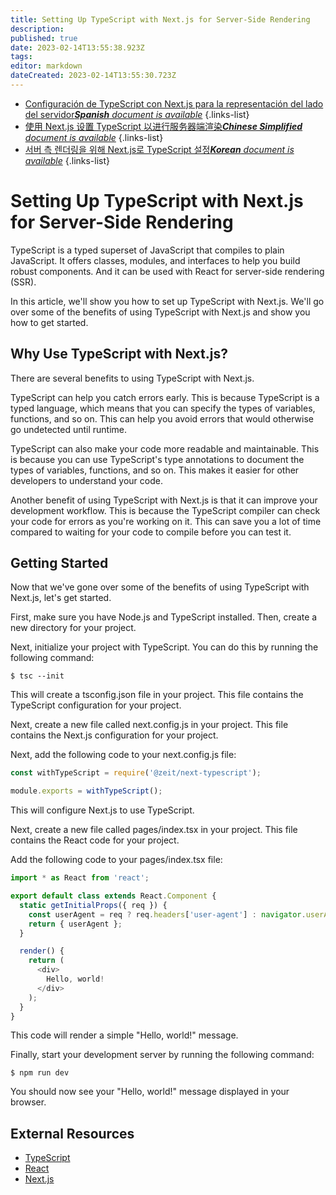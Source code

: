 ```yaml
---
title: Setting Up TypeScript with Next.js for Server-Side Rendering
description: 
published: true
date: 2023-02-14T13:55:38.923Z
tags: 
editor: markdown
dateCreated: 2023-02-14T13:55:30.723Z
---
```


- [Configuración de TypeScript con Next.js para la representación del lado del servidor***Spanish** document is available*](/es/Knowledge-base/TypeScript/setting-up-typescript-with-next-js-for-server-side-rendering)
{.links-list}
- [使用 Next.js 设置 TypeScript 以进行服务器端渲染***Chinese Simplified** document is available*](/zh/Knowledge-base/TypeScript/setting-up-typescript-with-next-js-for-server-side-rendering)
{.links-list}
- [서버 측 렌더링을 위해 Next.js로 TypeScript 설정***Korean** document is available*](/ko/Knowledge-base/TypeScript/setting-up-typescript-with-next-js-for-server-side-rendering)
{.links-list}


# Setting Up TypeScript with Next.js for Server-Side Rendering

TypeScript is a typed superset of JavaScript that compiles to plain JavaScript. It offers classes, modules, and interfaces to help you build robust components. And it can be used with React for server-side rendering (SSR).

In this article, we'll show you how to set up TypeScript with Next.js. We'll go over some of the benefits of using TypeScript with Next.js and show you how to get started.

## Why Use TypeScript with Next.js?

There are several benefits to using TypeScript with Next.js.

TypeScript can help you catch errors early. This is because TypeScript is a typed language, which means that you can specify the types of variables, functions, and so on. This can help you avoid errors that would otherwise go undetected until runtime.

TypeScript can also make your code more readable and maintainable. This is because you can use TypeScript's type annotations to document the types of variables, functions, and so on. This makes it easier for other developers to understand your code.

Another benefit of using TypeScript with Next.js is that it can improve your development workflow. This is because the TypeScript compiler can check your code for errors as you're working on it. This can save you a lot of time compared to waiting for your code to compile before you can test it.

## Getting Started

Now that we've gone over some of the benefits of using TypeScript with Next.js, let's get started.

First, make sure you have Node.js and TypeScript installed. Then, create a new directory for your project.

Next, initialize your project with TypeScript. You can do this by running the following command:

```
$ tsc --init
```

This will create a tsconfig.json file in your project. This file contains the TypeScript configuration for your project.

Next, create a new file called next.config.js in your project. This file contains the Next.js configuration for your project.

Next, add the following code to your next.config.js file:

```js
const withTypeScript = require('@zeit/next-typescript');

module.exports = withTypeScript();
```

This will configure Next.js to use TypeScript.

Next, create a new file called pages/index.tsx in your project. This file contains the React code for your project.

Add the following code to your pages/index.tsx file:

```js
import * as React from 'react';

export default class extends React.Component {
  static getInitialProps({ req }) {
    const userAgent = req ? req.headers['user-agent'] : navigator.userAgent;
    return { userAgent };
  }

  render() {
    return (
      <div>
        Hello, world!
      </div>
    );
  }
}
```

This code will render a simple "Hello, world!" message.

Finally, start your development server by running the following command:

```
$ npm run dev
```

You should now see your "Hello, world!" message displayed in your browser.

## External Resources

- [TypeScript](https://www.typescriptlang.org/)
- [React](https://reactjs.org/)
- [Next.js](https://nextjs.org/)